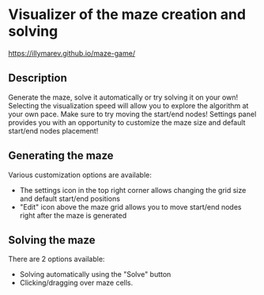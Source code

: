 # Visualizer of the maze creation and solving
https://illymarev.github.io/maze-game/

## Description

Generate the maze, solve it automatically or try solving it on your own! Selecting the visualization speed will allow
you to explore the algorithm at your own pace. Make sure to try moving the start/end nodes! Settings panel provides you
with an opportunity to customize the maze size and default start/end nodes placement!

## Generating the maze

Various customization options are available:

- The settings icon in the top right corner allows changing the grid size and default start/end positions
- "Edit" icon above the maze grid allows you to move start/end nodes right after the maze is generated

## Solving the maze

There are 2 options available:

- Solving automatically using the "Solve" button
- Clicking/dragging over maze cells.
